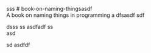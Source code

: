 sss     # book-on-naming-thingsasdf  
A book on naming things in programming
a 
dfsasdf  sdf 

 dsss ss
asdfadf 
ss   
asd
                                    
            
   sd
asdfdf
 
